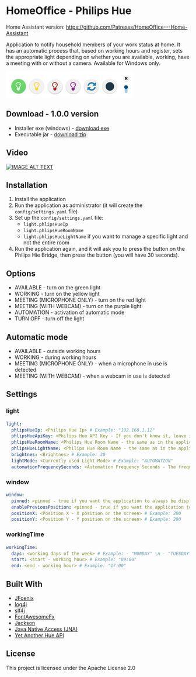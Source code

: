 # HomeOffice - Philips Hue

Home Assistant version: https://github.com/Patresss/HomeOffice---Home-Assistant

Application to notify household members of your work status at home. It has an automatic process that, based on working hours and register, sets the appropriate light depending on whether you are available, working, have a meeting with or without a camera. Available for Windows only.

![](https://github.com/Patresss/HomeOffice/blob/master/readme-resources/application.png)

## Download - 1.0.0 version
* Installer exe (windows) - [download exe](https://github.com/Patresss/HomeOffice/raw/master/release/1.0.0/HomeOffice%20-%20Philips%20Hue-1.0.0.exe)
* Executable jar - [download zip](https://github.com/Patresss/HomeOffice/raw/master/release/1.0.0/HomeOffice%20-%20Philips%20Hue-1.0.0.zip)

## Video
[![IMAGE ALT TEXT](http://img.youtube.com/vi/yGT-E0wikoc/0.jpg)](http://www.youtube.com/watch?v=yGT-E0wikoc "Home Office - Philips Hue")

## Installation
1. Install the application
2. Run the application as administrator (it will create the `config/settings.yaml` file)
3. Set up the `config/settings.yaml` file:
   * `light.phlipsHueIp`
   * `light.phlipsHueRoomName`
   * `light.phlipsHueLightName` if you want to manage a specific light and not the entire room
4. Run the application again, and it will ask you to press the button on the Philips Hie Bridge, then press the button (you will have 30 seconds).


## Options
* AVAILABLE - turn on the green light
* WORKING - turn on the yellow light
* MEETING (MICROPHONE ONLY) - turn on the red light
* MEETING (WITH WEBCAM) - turn on the purple light
* AUTOMATION - activation of automatic mode
* TURN OFF - turn off the light

## Automatic mode
* AVAILABLE - outside working hours
* WORKING - during working hours
* MEETING (MICROPHONE ONLY) - when a microphone in use is detected
* MEETING (WITH WEBCAM) - when a webcam in use is detected

## Settings
### light
```yaml
light:
  phlipsHueIp: <Philips Hue Ip> # Example: "192.168.1.12"
  phlipsHueApiKey: <Philips Hue API Key - If you don't know it, leave it blank. The application will ask you to press the button on the Philips Hie Bridge and it will automatically fill in the field> # Example: "cNjRdZ3-9GMDeNNF5rcKYElKawdFzXh6JMd9o4GM"
  phlipsHueRoomName: <Philips Hue Room Name - the same as in the application> # Example: "Office"
  phlipsHueLightName: <Philips Hue Room Name - the same as in the application (If empty it will change the lights for the whole room)> # Example: Lightstrip"
  brightnes: <Brightnes> # Example: 30
  lightMode: <Currently used Light Mode> # Example: "AUTOMATION"
  automationFrequencySeconds: <Automation Frequency Seconds - The frequency at which the automatic process checks, e.g. whether there are still working hours or whether the camera is plugged in> # Example: 1
```

### window
```yaml
window:
  pinned: <pinned - true if you want the application to always be displayed on the screen> # Example: true
  enablePreviousPosition: <pinned - true if you want the application to be in the same position after restart> # Example: true
  positionX: <Position X - X position on the screen> # Example: 200
  positionY: <Position Y - Y position on the screen> # Example: 200
```
### workingTime
```yaml
workingTime:
  days: <working days of the week> # Example: - "MONDAY" \n - "TUESDAY"
  start: <start - working hour> # Example: "09:00"
  end: <end - working hour> # Example: "17:00"
```

## Built With

* [JFoenix](https://github.com/jfoenixadmin/JFoenix)
* [log4j](https://logging.apache.org/log4j/2.x/)
* [slf4j](http://www.slf4j.org/)
* [FontAwesomeFx](https://www.jensd.de/wordpress/?tag=fontawesomefx)
* [Jackson](https://github.com/FasterXML/jackson-core)
* [Java Native Access (JNA)](https://github.com/java-native-access/jna)
* [Yet Another Hue API](https://github.com/ZeroOne3010/yetanotherhueapi)

## License

This project is licensed under the Apache License 2.0 

